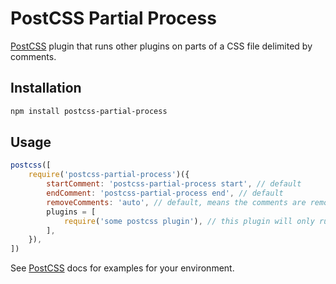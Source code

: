 # PostCSS Partial Process

[PostCSS] plugin that runs other plugins on parts of a CSS file delimited by comments.

## Installation

```bash
npm install postcss-partial-process
```

## Usage

```js
postcss([
    require('postcss-partial-process')({
        startComment: 'postcss-partial-process start', // default
        endComment: 'postcss-partial-process end', // default
        removeComments: 'auto', // default, means the comments are removed unless they are important (e.g. /*! like this */); also accepts `true` or `false`
        plugins = [
            require('some postcss plugin'), // this plugin will only run between the comments "postcss-partial-process start" and "postcss-partial-process end"
        ],
    }),
])
```

See [PostCSS] docs for examples for your environment.

[PostCSS]: https://github.com/postcss/postcss
